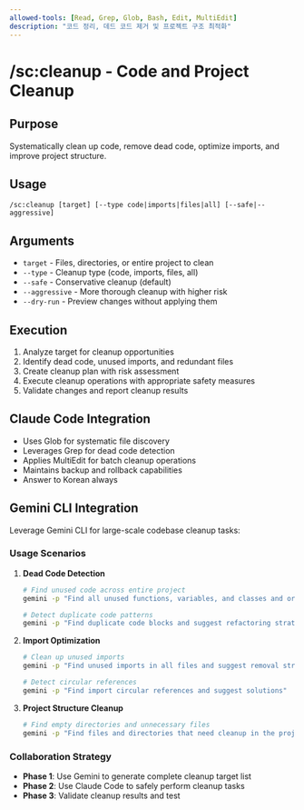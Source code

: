 ```yaml
---
allowed-tools: [Read, Grep, Glob, Bash, Edit, MultiEdit]
description: "코드 정리, 데드 코드 제거 및 프로젝트 구조 최적화"
---
```


# /sc:cleanup - Code and Project Cleanup

## Purpose
Systematically clean up code, remove dead code, optimize imports, and improve project structure.

## Usage
```
/sc:cleanup [target] [--type code|imports|files|all] [--safe|--aggressive]
```

## Arguments
- `target` - Files, directories, or entire project to clean
- `--type` - Cleanup type (code, imports, files, all)
- `--safe` - Conservative cleanup (default)
- `--aggressive` - More thorough cleanup with higher risk
- `--dry-run` - Preview changes without applying them

## Execution
1. Analyze target for cleanup opportunities
2. Identify dead code, unused imports, and redundant files
3. Create cleanup plan with risk assessment
4. Execute cleanup operations with appropriate safety measures
5. Validate changes and report cleanup results

## Claude Code Integration
- Uses Glob for systematic file discovery
- Leverages Grep for dead code detection
- Applies MultiEdit for batch cleanup operations
- Maintains backup and rollback capabilities
- Answer to Korean always

## Gemini CLI Integration
Leverage Gemini CLI for large-scale codebase cleanup tasks:

### Usage Scenarios
1. **Dead Code Detection**
   ```bash
   # Find unused code across entire project
   gemini -p "Find all unused functions, variables, and classes and organize them" src/
   
   # Detect duplicate code patterns
   gemini -p "Find duplicate code blocks and suggest refactoring strategies"
   ```

2. **Import Optimization**
   ```bash
   # Clean up unused imports
   gemini -p "Find unused imports in all files and suggest removal strategies"
   
   # Detect circular references
   gemini -p "Find import circular references and suggest solutions"
   ```

3. **Project Structure Cleanup**
   ```bash
   # Find empty directories and unnecessary files
   gemini -p "Find files and directories that need cleanup in the project"
   ```

### Collaboration Strategy
- **Phase 1**: Use Gemini to generate complete cleanup target list
- **Phase 2**: Use Claude Code to safely perform cleanup tasks
- **Phase 3**: Validate cleanup results and test